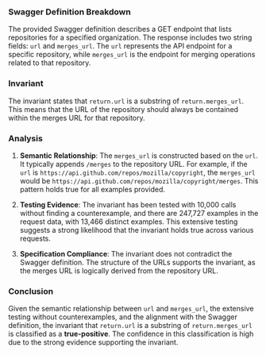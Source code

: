 ### Swagger Definition Breakdown
The provided Swagger definition describes a GET endpoint that lists repositories for a specified organization. The response includes two string fields: `url` and `merges_url`. The `url` represents the API endpoint for a specific repository, while `merges_url` is the endpoint for merging operations related to that repository.

### Invariant
The invariant states that `return.url` is a substring of `return.merges_url`. This means that the URL of the repository should always be contained within the merges URL for that repository.

### Analysis
1. **Semantic Relationship**: The `merges_url` is constructed based on the `url`. It typically appends `/merges` to the repository URL. For example, if the `url` is `https://api.github.com/repos/mozilla/copyright`, the `merges_url` would be `https://api.github.com/repos/mozilla/copyright/merges`. This pattern holds true for all examples provided.

2. **Testing Evidence**: The invariant has been tested with 10,000 calls without finding a counterexample, and there are 247,727 examples in the request data, with 13,466 distinct examples. This extensive testing suggests a strong likelihood that the invariant holds true across various requests.

3. **Specification Compliance**: The invariant does not contradict the Swagger definition. The structure of the URLs supports the invariant, as the merges URL is logically derived from the repository URL.

### Conclusion
Given the semantic relationship between `url` and `merges_url`, the extensive testing without counterexamples, and the alignment with the Swagger definition, the invariant that `return.url` is a substring of `return.merges_url` is classified as a **true-positive**. The confidence in this classification is high due to the strong evidence supporting the invariant.
